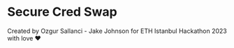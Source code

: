 # Secure Cred Swap

Created by Ozgur Sallanci - Jake Johnson for ETH Istanbul Hackathon 2023 with love ❤️
